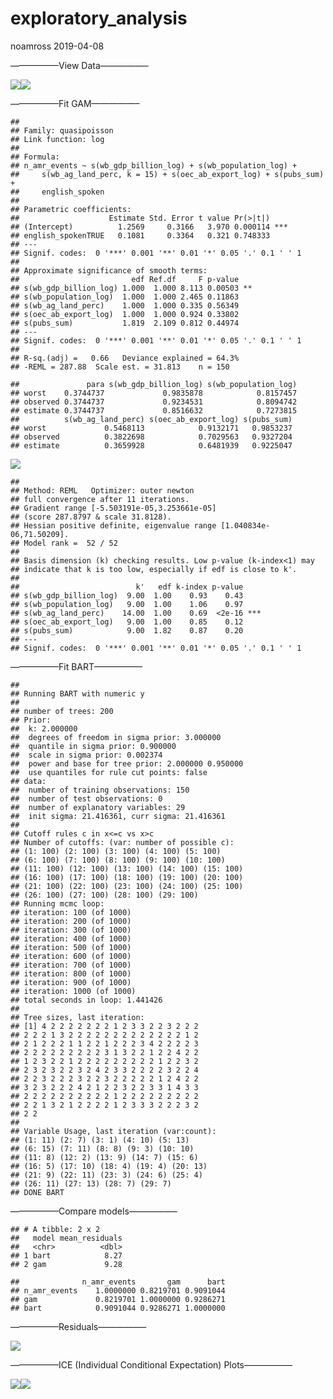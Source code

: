 exploratory\_analysis
================
noamross
2019-04-08

—————–View Data—————–

![](01-country-analysis_files/figure-gfm/r%20plots-1.png)<!-- -->![](01-country-analysis_files/figure-gfm/r%20plots-2.png)<!-- -->

—————–Fit GAM—————–

    ## 
    ## Family: quasipoisson 
    ## Link function: log 
    ## 
    ## Formula:
    ## n_amr_events ~ s(wb_gdp_billion_log) + s(wb_population_log) + 
    ##     s(wb_ag_land_perc, k = 15) + s(oec_ab_export_log) + s(pubs_sum) + 
    ##     english_spoken
    ## 
    ## Parametric coefficients:
    ##                    Estimate Std. Error t value Pr(>|t|)    
    ## (Intercept)          1.2569     0.3166   3.970 0.000114 ***
    ## english_spokenTRUE   0.1081     0.3364   0.321 0.748333    
    ## ---
    ## Signif. codes:  0 '***' 0.001 '**' 0.01 '*' 0.05 '.' 0.1 ' ' 1
    ## 
    ## Approximate significance of smooth terms:
    ##                         edf Ref.df     F p-value   
    ## s(wb_gdp_billion_log) 1.000  1.000 8.113 0.00503 **
    ## s(wb_population_log)  1.000  1.000 2.465 0.11863   
    ## s(wb_ag_land_perc)    1.000  1.000 0.335 0.56349   
    ## s(oec_ab_export_log)  1.000  1.000 0.924 0.33802   
    ## s(pubs_sum)           1.819  2.109 0.812 0.44974   
    ## ---
    ## Signif. codes:  0 '***' 0.001 '**' 0.01 '*' 0.05 '.' 0.1 ' ' 1
    ## 
    ## R-sq.(adj) =   0.66   Deviance explained = 64.3%
    ## -REML = 287.88  Scale est. = 31.813    n = 150

    ##               para s(wb_gdp_billion_log) s(wb_population_log)
    ## worst    0.3744737             0.9835878            0.8157457
    ## observed 0.3744737             0.9234531            0.8094742
    ## estimate 0.3744737             0.8516632            0.7273815
    ##          s(wb_ag_land_perc) s(oec_ab_export_log) s(pubs_sum)
    ## worst             0.5468113            0.9132171   0.9853237
    ## observed          0.3822698            0.7029563   0.9327204
    ## estimate          0.3659928            0.6481939   0.9225047

![](01-country-analysis_files/figure-gfm/r%20mod-gam-1.png)<!-- -->

    ## 
    ## Method: REML   Optimizer: outer newton
    ## full convergence after 11 iterations.
    ## Gradient range [-5.503191e-05,3.253661e-05]
    ## (score 287.8797 & scale 31.8128).
    ## Hessian positive definite, eigenvalue range [1.040834e-06,71.50209].
    ## Model rank =  52 / 52 
    ## 
    ## Basis dimension (k) checking results. Low p-value (k-index<1) may
    ## indicate that k is too low, especially if edf is close to k'.
    ## 
    ##                          k'   edf k-index p-value    
    ## s(wb_gdp_billion_log)  9.00  1.00    0.93    0.43    
    ## s(wb_population_log)   9.00  1.00    1.06    0.97    
    ## s(wb_ag_land_perc)    14.00  1.00    0.69  <2e-16 ***
    ## s(oec_ab_export_log)   9.00  1.00    0.85    0.12    
    ## s(pubs_sum)            9.00  1.82    0.87    0.20    
    ## ---
    ## Signif. codes:  0 '***' 0.001 '**' 0.01 '*' 0.05 '.' 0.1 ' ' 1

—————–Fit BART—————–

    ## 
    ## Running BART with numeric y
    ## 
    ## number of trees: 200
    ## Prior:
    ##  k: 2.000000
    ##  degrees of freedom in sigma prior: 3.000000
    ##  quantile in sigma prior: 0.900000
    ##  scale in sigma prior: 0.002374
    ##  power and base for tree prior: 2.000000 0.950000
    ##  use quantiles for rule cut points: false
    ## data:
    ##  number of training observations: 150
    ##  number of test observations: 0
    ##  number of explanatory variables: 29
    ##  init sigma: 21.416361, curr sigma: 21.416361
    ## 
    ## Cutoff rules c in x<=c vs x>c
    ## Number of cutoffs: (var: number of possible c):
    ## (1: 100) (2: 100) (3: 100) (4: 100) (5: 100) 
    ## (6: 100) (7: 100) (8: 100) (9: 100) (10: 100) 
    ## (11: 100) (12: 100) (13: 100) (14: 100) (15: 100) 
    ## (16: 100) (17: 100) (18: 100) (19: 100) (20: 100) 
    ## (21: 100) (22: 100) (23: 100) (24: 100) (25: 100) 
    ## (26: 100) (27: 100) (28: 100) (29: 100) 
    ## Running mcmc loop:
    ## iteration: 100 (of 1000)
    ## iteration: 200 (of 1000)
    ## iteration: 300 (of 1000)
    ## iteration: 400 (of 1000)
    ## iteration: 500 (of 1000)
    ## iteration: 600 (of 1000)
    ## iteration: 700 (of 1000)
    ## iteration: 800 (of 1000)
    ## iteration: 900 (of 1000)
    ## iteration: 1000 (of 1000)
    ## total seconds in loop: 1.441426
    ## 
    ## Tree sizes, last iteration:
    ## [1] 4 2 2 2 2 2 2 2 1 2 3 3 2 2 3 2 2 2 
    ## 2 2 2 1 3 2 2 2 2 2 2 2 2 2 2 2 2 2 1 2 
    ## 2 1 2 2 2 1 1 2 2 1 2 2 2 3 4 2 2 2 2 3 
    ## 2 2 2 2 2 2 2 2 2 3 1 3 2 2 1 2 2 4 2 2 
    ## 1 2 3 2 2 1 2 2 2 2 2 2 2 2 2 1 2 2 3 2 
    ## 2 3 2 3 2 2 3 2 4 2 3 3 2 2 2 2 3 2 2 4 
    ## 2 2 3 2 2 2 3 2 2 3 2 2 2 2 2 1 2 4 2 2 
    ## 3 2 3 2 2 2 4 2 1 2 2 3 2 2 3 3 1 4 3 3 
    ## 2 2 2 2 2 2 2 2 2 2 1 2 2 2 2 2 2 2 2 2 
    ## 2 2 1 3 2 1 2 2 2 2 1 2 3 3 3 2 2 2 3 2 
    ## 2 2 
    ## 
    ## Variable Usage, last iteration (var:count):
    ## (1: 11) (2: 7) (3: 1) (4: 10) (5: 13) 
    ## (6: 15) (7: 11) (8: 8) (9: 3) (10: 10) 
    ## (11: 8) (12: 2) (13: 9) (14: 7) (15: 6) 
    ## (16: 5) (17: 10) (18: 4) (19: 4) (20: 13) 
    ## (21: 9) (22: 11) (23: 3) (24: 6) (25: 4) 
    ## (26: 11) (27: 13) (28: 7) (29: 7) 
    ## DONE BART

—————–Compare models—————–

    ## # A tibble: 2 x 2
    ##   model mean_residuals
    ##   <chr>          <dbl>
    ## 1 bart            8.27
    ## 2 gam             9.28

    ##              n_amr_events       gam      bart
    ## n_amr_events    1.0000000 0.8219701 0.9091044
    ## gam             0.8219701 1.0000000 0.9286271
    ## bart            0.9091044 0.9286271 1.0000000

—————–Residuals—————–

![](01-country-analysis_files/figure-gfm/r%20resids-1.png)<!-- -->

—————–ICE (Individual Conditional Expectation) Plots—————–

![](01-country-analysis_files/figure-gfm/r%20ice-1.png)<!-- -->![](01-country-analysis_files/figure-gfm/r%20ice-2.png)<!-- -->
